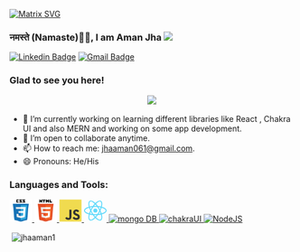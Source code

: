 [![Matrix SVG](https://raw.githubusercontent.com/rodrigograca31/rodrigograca31/master/matrix.svg)](https://www.youtube.com/watch?v=SDkAGkd4NLc) 

 

<!-- <h3> नमस्ते (Namaste)🙏🏻, I am Aman Jha 👋</h3> -->
### नमस्ते (Namaste)🙏🏻, I am Aman Jha <img src="https://media.giphy.com/media/hvRJCLFzcasrR4ia7z/giphy.gif" width="100">
[![Linkedin Badge](https://img.shields.io/badge/-AmanJha-blue?style=flat-square&logo=Linkedin&logoColor=white&link=https://www.linkedin.com/in/aman-jha-729b521a9/)](https://www.linkedin.com/in/aman-jha-729b521a9/)
[![Gmail Badge](https://img.shields.io/badge/-jhaaman061@gmail.com-c14438?style=flat-square&logo=Gmail&logoColor=white&link=mailto:jhaaman061@gmail.com)](mailto:jhaaman061@gmail.com) 

### Glad to see you here! &nbsp;

<p align="center">
<img src="https://readme-typing-svg.herokuapp.com?size=28&color=DC143C&width=650&height=80&lines=Backend+%26+Java+Developer+;Passionate+to+develop+scalable+products+;Always+learning+new+things;&center=true&width=640&height=45&vCenter=true&size=28" />
</p>

- 🔭 I’m currently working on learning different libraries like React , Chakra UI and also MERN and working on some app development.
- 👯 I’m open to collaborate anytime.
- 📫 How to reach me: jhaaman061@gmail.com.
- 😄 Pronouns: He/His

<h3 align="left">Languages and Tools:</h3>
<p align="left"> <a href="https://www.w3schools.com/css/" target="_blank" rel="noreferrer"> <img src="https://raw.githubusercontent.com/devicons/devicon/master/icons/css3/css3-original-wordmark.svg" alt="css3" width="40" height="40"/> </a> <a href="https://www.w3.org/html/" target="_blank" rel="noreferrer"> <img src="https://raw.githubusercontent.com/devicons/devicon/master/icons/html5/html5-original-wordmark.svg" alt="html5" width="40" height="40"/> </a> <a href="https://developer.mozilla.org/en-US/docs/Web/JavaScript" target="_blank" rel="noreferrer"> <img src="https://raw.githubusercontent.com/devicons/devicon/master/icons/javascript/javascript-original.svg" alt="javascript" width="40" height="40"/> </a> <a href="https://reactjs.org/" target="_blank" rel="noreferrer"> <img src="data:image/svg+xml;base64,PHN2ZyB4bWxucz0iaHR0cDovL3d3dy53My5vcmcvMjAwMC9zdmciIHZpZXdCb3g9Ii0xMS41IC0xMC4yMzE3NCAyMyAyMC40NjM0OCI+CiAgPHRpdGxlPlJlYWN0IExvZ288L3RpdGxlPgogIDxjaXJjbGUgY3g9IjAiIGN5PSIwIiByPSIyLjA1IiBmaWxsPSIjNjFkYWZiIi8+CiAgPGcgc3Ryb2tlPSIjNjFkYWZiIiBzdHJva2Utd2lkdGg9IjEiIGZpbGw9Im5vbmUiPgogICAgPGVsbGlwc2Ugcng9IjExIiByeT0iNC4yIi8+CiAgICA8ZWxsaXBzZSByeD0iMTEiIHJ5PSI0LjIiIHRyYW5zZm9ybT0icm90YXRlKDYwKSIvPgogICAgPGVsbGlwc2Ugcng9IjExIiByeT0iNC4yIiB0cmFuc2Zvcm09InJvdGF0ZSgxMjApIi8+CiAgPC9nPgo8L3N2Zz4K" alt="react" width="40" height="40"/> </a> <a href="https://www.mongodb.com/" target="_blank" rel="noreferrer"> <img src="https://webimages.mongodb.com/_com_assets/cms/kuyjf3vea2hg34taa-horizontal_default_slate_blue.svg?auto=format%252Ccompress" alt="mongo DB" width="40" height="40"/> </a> <a href="https://chakra-ui.com/" target="_blank" rel="noreferrer"> <img src="https://encrypted-tbn0.gstatic.com/images?q=tbn:ANd9GcQ-Ne5IemUxe6XuoZSaeWYPaO1vkQBdXTZExw&usqp=CAU" alt="chakraUI" width="40" height="40"/> </a> <a href="https://nodejs.org/en/" target="_blank" rel="noreferrer"> <img src="https://nodejs.org/static/images/logo.svg" alt="NodeJS" width="40" height="40"/> </a> </p>

<p>&nbsp;<img align="center" src="https://github-readme-stats.vercel.app/api?username=jhaaman1&show_icons=true&locale=en" alt="jhaaman1" /></p>

<!---
jhaaman1/jhaaman1 is a ✨ special ✨ repository because its `README.md` (this file) appears on your GitHub profile.
You can click the Preview link to take a look at your changes.
--->
